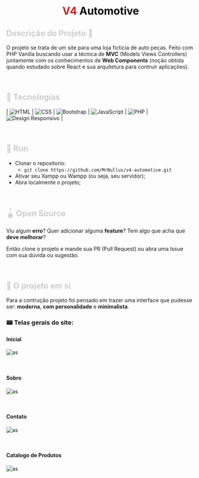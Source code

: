 <h1 align="center" style="color: #C82323; font-weight: bolder;">
  V4 <span style="color: #060606;">Automotive</span>
</h1>

<h2 style="color: #ccc; font-weight: bolder;">
  Descrição do Projeto 📜
</h2>

O projeto se trata de um site para uma loja ficticia de auto peças. Feito com PHP Vanilla buscando usar a técnica de **MVC** (Models Views Controllers) juntamente com os conhecimentos de **Web Components** (noção obtida quando estudado sobre React e sua arquitetura para contruir aplicações).

<br>

<h2 style="color: #ccc; font-weight: bolder;">
  📼 Tecnologias
</h2>

| ![HTML](https://img.shields.io/badge/%20-HTML-red) | ![CSS](https://img.shields.io/badge/%20-CSS-darkblue) | ![Bootstrap](https://img.shields.io/badge/%20-Bootstrap-blue) | ![JavaScript](https://img.shields.io/badge/%20-JavaScript-yellow) | ![PHP](https://img.shields.io/badge/%20-PHP-indigo) | ![Design Responsivo](https://img.shields.io/badge/%20-Design%20Responsivo-darkgreen) |

<br>

<h2 style="color: #ccc; font-weight: bolder;">
  🎯 Run 
</h2>

- Clonar o repositorio: 
  - `git clone https://github.com/MrNullus/v4-automotive.git`
- Ativar seu Xampp ou Wampp (ou seja, seu servidor);
- Abra localmente o projeto;

<br>

<h2 style="color: #ccc; font-weight: bolder;">
  🪀 Open Source 
</h2>

Viu algum **erro**? Quer adicionar alguma **feature**? Tem algo que acha que **deve melhorar**?

Então clone o projeto e mande sua PR (Pull Request) ou abra uma Issue com sua dúvida ou sugestão.

<br>

<h2 style="color: #ccc; font-weight: bolder;">
  💈 O projeto em si 
</h2>

Para a contrução projeto foi pensado em trazer uma interface que pudesse ser: **moderna**, **com personalidade** e **minimalista**.

### 📟 **Telas gerais do site**:

#### **Inicial** 
![as](asd)

<br>

#### **Sobre** 
![as](asd)

<br>

#### **Contato** 
![as](asd)

<br>

#### **Catalogo de Produtos** 
![as](asd)
